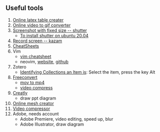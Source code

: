 ## Useful tools
1. [Online latex table creater](https://www.tablesgenerator.com/)
2. [Online video to gif converter](https://ezgif.com/video-to-gif)
3. [Screenshot with fixed size -- shutter](https://askubuntu.com/questions/262253/how-do-i-take-a-screenshot-with-dimensions)
   * [To install shutter on ubuntu 20.04](https://www.tecmint.com/install-shutter-in-ubuntu/)
4. [Record screen -- kazam](https://itsfoss.com/kazam-screen-recorder/)
5. [CheatSheets](https://cheatsheets.zip/)
6. Vim
   * [vim cheatsheet](https://cheatsheets.zip/vim)
   * neovim, [website](https://neovim.io/), [github](https://github.com/neovim/neovim)
7. Zotero
   * [Identifying Collections an Item is](https://www.zotero.org/support/collections_and_tags): Select the item, press the key Alt 
8. [Freeconvert](https://www.freeconvert.com/)
   * [mov to mp4](https://www.freeconvert.com/mov-to-mp4/)
   * [video compress](https://www.freeconvert.com/video-compressor/)
9. [Creatly](https://app.creately.com/d/start/dashboard)
   * draw ppt diagram
10. [Online mesh creator](https://app.meshinspector.com/RMI/)
11. [Video compressor](https://www.freeconvert.com/video-compressor)
12. Adobe, needs account
    * Adobe Premiere, video editing, speed up, blur
    * Adobe Illustrator, draw diagram
